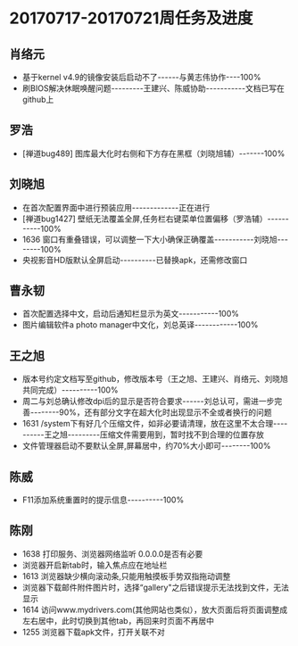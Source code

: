 # 20170717-20170721周任务及进度

## 肖络元
  - 基于kernel v4.9的镜像安装后启动不了------与黄志伟协作----100%
  - 刷BIOS解决休眠唤醒问题---------王建兴、陈威协助-----------文档已写在github上

## 罗浩
  - [禅道bug489] 图库最大化时右侧和下方存在黑框（刘晓旭辅）-------100%

## 刘晓旭
  - 在首次配置界面中进行预装应用-------------正在进行
  - [禅道bug1427] 壁纸无法覆盖全屏,任务栏右键菜单位置偏移（罗浩辅）-----------100%
  - 1636 窗口有重叠错误，可以调整一下大小确保正确覆盖-----------刘晓旭--------100%
  - 央视影音HD版默认全屏启动----------已替换apk，还需修改窗口

## 曹永韧
  - 首次配置选择中文，启动后通知栏显示为英文-----------100%
  - 图片编辑软件a photo manager中文化，刘总英译------------100%

## 王之旭
  - 版本号约定文档写至github，修改版本号（王之旭、王建兴、肖络元、刘晓旭共同完成）----------100%
  - 周二与刘总确认修改dpi后的显示是否符合要求------刘总认可，需进一步完善--------90%，还有部分文字在超大化时出现显示不全或者换行的问题
  - 1631 /system下有好几个压缩文件，如非必要请清理，放在这里不太合理----------王之旭---------压缩文件需要用到，暂时找不到合理的位置存放
  - 文件管理器启动不要默认全屏,屏幕居中，约70%大小即可--------100%

## 陈威
  - F11添加系统重置时的提示信息----------100%

## 陈刚
  - 1638 打印服务、浏览器网络监听 0.0.0.0是否有必要
  - 浏览器开启新tab时，输入焦点应在地址栏
  - 1613 浏览器缺少横向滚动条,只能用触摸板手势双指拖动调整
  - 浏览器下载邮件附件图片时，选择“gallery"之后错误提示无法找到文件，无法显示
  - 1614 访问www.mydrivers.com(其他网站也类似），放大页面后将页面调整成左右居中，此时切换到其他tab，再回来时页面不再居中
  - 1255 浏览器下载apk文件，打开关联不对
